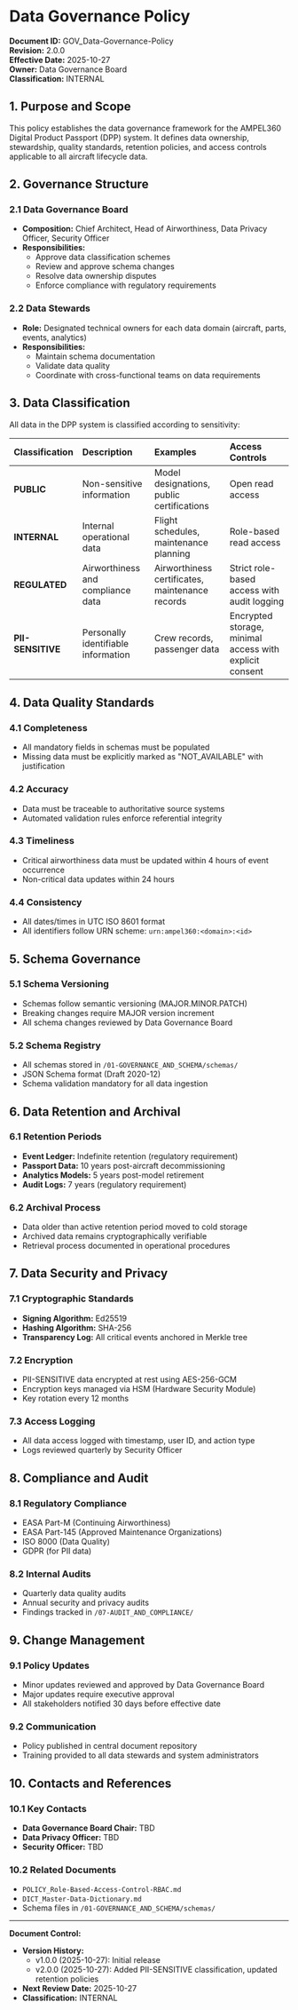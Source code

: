 # Data Governance Policy
**Document ID:** GOV_Data-Governance-Policy  
**Revision:** 2.0.0  
**Effective Date:** 2025-10-27  
**Owner:** Data Governance Board  
**Classification:** INTERNAL

## 1. Purpose and Scope

This policy establishes the data governance framework for the AMPEL360 Digital Product Passport (DPP) system. It defines data ownership, stewardship, quality standards, retention policies, and access controls applicable to all aircraft lifecycle data.

## 2. Governance Structure

### 2.1 Data Governance Board
- **Composition:** Chief Architect, Head of Airworthiness, Data Privacy Officer, Security Officer
- **Responsibilities:** 
  - Approve data classification schemes
  - Review and approve schema changes
  - Resolve data ownership disputes
  - Enforce compliance with regulatory requirements

### 2.2 Data Stewards
- **Role:** Designated technical owners for each data domain (aircraft, parts, events, analytics)
- **Responsibilities:**
  - Maintain schema documentation
  - Validate data quality
  - Coordinate with cross-functional teams on data requirements

## 3. Data Classification

All data in the DPP system is classified according to sensitivity:

| Classification | Description | Examples | Access Controls |
|:---------------|:------------|:---------|:----------------|
| **PUBLIC** | Non-sensitive information | Model designations, public certifications | Open read access |
| **INTERNAL** | Internal operational data | Flight schedules, maintenance planning | Role-based read access |
| **REGULATED** | Airworthiness and compliance data | Airworthiness certificates, maintenance records | Strict role-based access with audit logging |
| **PII-SENSITIVE** | Personally identifiable information | Crew records, passenger data | Encrypted storage, minimal access with explicit consent |

## 4. Data Quality Standards

### 4.1 Completeness
- All mandatory fields in schemas must be populated
- Missing data must be explicitly marked as "NOT_AVAILABLE" with justification

### 4.2 Accuracy
- Data must be traceable to authoritative source systems
- Automated validation rules enforce referential integrity

### 4.3 Timeliness
- Critical airworthiness data must be updated within 4 hours of event occurrence
- Non-critical data updates within 24 hours

### 4.4 Consistency
- All dates/times in UTC ISO 8601 format
- All identifiers follow URN scheme: `urn:ampel360:<domain>:<id>`

## 5. Schema Governance

### 5.1 Schema Versioning
- Schemas follow semantic versioning (MAJOR.MINOR.PATCH)
- Breaking changes require MAJOR version increment
- All schema changes reviewed by Data Governance Board

### 5.2 Schema Registry
- All schemas stored in `/01-GOVERNANCE_AND_SCHEMA/schemas/`
- JSON Schema format (Draft 2020-12)
- Schema validation mandatory for all data ingestion

## 6. Data Retention and Archival

### 6.1 Retention Periods
- **Event Ledger:** Indefinite retention (regulatory requirement)
- **Passport Data:** 10 years post-aircraft decommissioning
- **Analytics Models:** 5 years post-model retirement
- **Audit Logs:** 7 years (regulatory requirement)

### 6.2 Archival Process
- Data older than active retention period moved to cold storage
- Archived data remains cryptographically verifiable
- Retrieval process documented in operational procedures

## 7. Data Security and Privacy

### 7.1 Cryptographic Standards
- **Signing Algorithm:** Ed25519
- **Hashing Algorithm:** SHA-256
- **Transparency Log:** All critical events anchored in Merkle tree

### 7.2 Encryption
- PII-SENSITIVE data encrypted at rest using AES-256-GCM
- Encryption keys managed via HSM (Hardware Security Module)
- Key rotation every 12 months

### 7.3 Access Logging
- All data access logged with timestamp, user ID, and action type
- Logs reviewed quarterly by Security Officer

## 8. Compliance and Audit

### 8.1 Regulatory Compliance
- EASA Part-M (Continuing Airworthiness)
- EASA Part-145 (Approved Maintenance Organizations)
- ISO 8000 (Data Quality)
- GDPR (for PII data)

### 8.2 Internal Audits
- Quarterly data quality audits
- Annual security and privacy audits
- Findings tracked in `/07-AUDIT_AND_COMPLIANCE/`

## 9. Change Management

### 9.1 Policy Updates
- Minor updates reviewed and approved by Data Governance Board
- Major updates require executive approval
- All stakeholders notified 30 days before effective date

### 9.2 Communication
- Policy published in central document repository
- Training provided to all data stewards and system administrators

## 10. Contacts and References

### 10.1 Key Contacts
- **Data Governance Board Chair:** TBD
- **Data Privacy Officer:** TBD
- **Security Officer:** TBD

### 10.2 Related Documents
- `POLICY_Role-Based-Access-Control-RBAC.md`
- `DICT_Master-Data-Dictionary.md`
- Schema files in `/01-GOVERNANCE_AND_SCHEMA/schemas/`

---

**Document Control:**
- **Version History:**
  - v1.0.0 (2025-10-27): Initial release
  - v2.0.0 (2025-10-27): Added PII-SENSITIVE classification, updated retention policies
- **Next Review Date:** 2025-10-27
- **Classification:** INTERNAL
